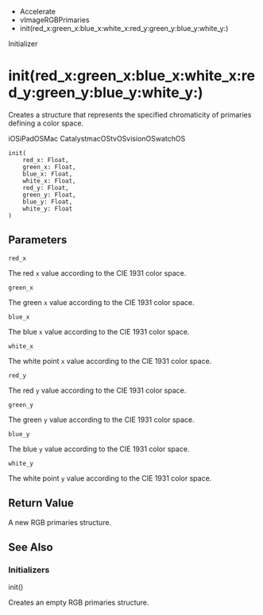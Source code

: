 

- Accelerate
- vImageRGBPrimaries
-  init(red_x:green_x:blue_x:white_x:red_y:green_y:blue_y:white_y:) 

Initializer

# init(red_x:green_x:blue_x:white_x:red_y:green_y:blue_y:white_y:)

Creates a structure that represents the specified chromaticity of primaries defining a color space.

iOSiPadOSMac CatalystmacOStvOSvisionOSwatchOS

``` source
init(
    red_x: Float,
    green_x: Float,
    blue_x: Float,
    white_x: Float,
    red_y: Float,
    green_y: Float,
    blue_y: Float,
    white_y: Float
)
```

## Parameters 

`red_x`  

The red `x` value according to the CIE 1931 color space.

`green_x`  

The green `x` value according to the CIE 1931 color space.

`blue_x`  

The blue `x` value according to the CIE 1931 color space.

`white_x`  

The white point `x` value according to the CIE 1931 color space.

`red_y`  

The red `y` value according to the CIE 1931 color space.

`green_y`  

The green `y` value according to the CIE 1931 color space.

`blue_y`  

The blue `y` value according to the CIE 1931 color space.

`white_y`  

The white point `y` value according to the CIE 1931 color space.

## Return Value

A new RGB primaries structure.

## See Also

### Initializers

init()

Creates an empty RGB primaries structure.

